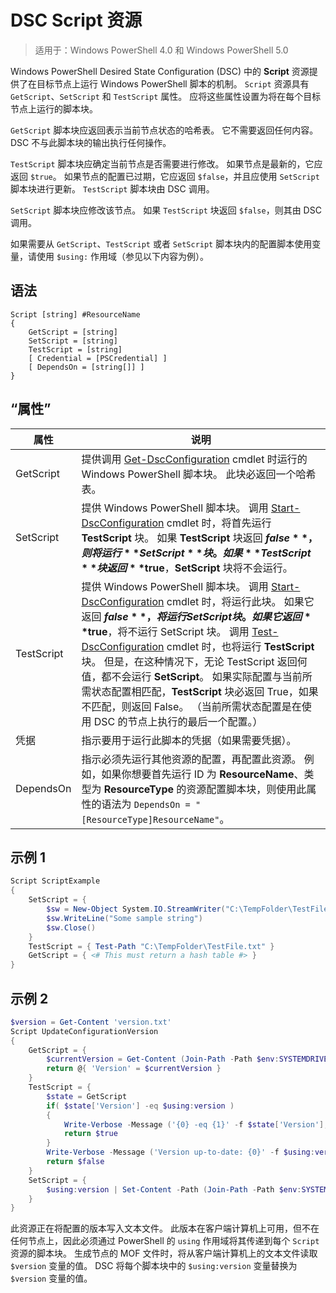 # DSC Script 资源

 
> 适用于：Windows PowerShell 4.0 和 Windows PowerShell 5.0

Windows PowerShell Desired State Configuration (DSC) 中的 **Script** 资源提供了在目标节点上运行 Windows PowerShell 脚本的机制。 `Script` 资源具有 `GetScript`、`SetScript` 和 `TestScript` 属性。 应将这些属性设置为将在每个目标节点上运行的脚本块。 

`GetScript` 脚本块应返回表示当前节点状态的哈希表。 它不需要返回任何内容。 DSC 不与此脚本块的输出执行任何操作。

`TestScript` 脚本块应确定当前节点是否需要进行修改。 如果节点是最新的，它应返回 `$true`。 如果节点的配置已过期，它应返回 `$false`，并且应使用 `SetScript` 脚本块进行更新。 `TestScript` 脚本块由 DSC 调用。

`SetScript` 脚本块应修改该节点。 如果 `TestScript` 块返回 `$false`，则其由 DSC 调用。

如果需要从 `GetScript`、`TestScript` 或者 `SetScript` 脚本块内的配置脚本使用变量，请使用 `$using:` 作用域（参见以下内容为例）。


## 语法

```
Script [string] #ResourceName
{
    GetScript = [string]
    SetScript = [string]
    TestScript = [string]
    [ Credential = [PSCredential] ]
    [ DependsOn = [string[]] ]
}
```

## “属性”

|  属性  |  说明   | 
|---|---| 
| GetScript| 提供调用 [Get-DscConfiguration](https://technet.microsoft.com/en-us/library/dn407379.aspx) cmdlet 时运行的 Windows PowerShell 脚本块。 此块必返回一个哈希表。| 
| SetScript| 提供 Windows PowerShell 脚本块。 调用 [Start-DscConfiguration](https://technet.microsoft.com/en-us/library/dn521623.aspx) cmdlet 时，将首先运行 **TestScript** 块。 如果 **TestScript** 块返回 **$false**，则将运行 **SetScript** 块。 如果 **TestScript** 块返回 **$true**，**SetScript** 块将不会运行。| 
| TestScript| 提供 Windows PowerShell 脚本块。 调用 [Start-DscConfiguration](https://technet.microsoft.com/en-us/library/dn521623.aspx) cmdlet 时，将运行此块。 如果它返回 **$false**，将运行 SetScript 块。 如果它返回 **$true**，将不运行 SetScript 块。 调用 [Test-DscConfiguration](https://technet.microsoft.com/en-us/library/dn407382.aspx) cmdlet 时，也将运行 **TestScript** 块。 但是，在这种情况下，无论 TestScript 返回何值，都不会运行 **SetScript**。 如果实际配置与当前所需状态配置相匹配，**TestScript** 块必返回 True，如果不匹配，则返回 False。 （当前所需状态配置是在使用 DSC 的节点上执行的最后一个配置。）| 
| 凭据| 指示要用于运行此脚本的凭据（如果需要凭据）。| 
| DependsOn| 指示必须先运行其他资源的配置，再配置此资源。 例如，如果你想要首先运行 ID 为 **ResourceName**、类型为 **ResourceType** 的资源配置脚本块，则使用此属性的语法为 `DependsOn = "[ResourceType]ResourceName"`。

## 示例 1
```powershell
Script ScriptExample
{
    SetScript = { 
        $sw = New-Object System.IO.StreamWriter("C:\TempFolder\TestFile.txt")
        $sw.WriteLine("Some sample string")
        $sw.Close()
    }
    TestScript = { Test-Path "C:\TempFolder\TestFile.txt" }
    GetScript = { <# This must return a hash table #> }          
}
```

## 示例 2
```powershell
$version = Get-Content 'version.txt'
Script UpdateConfigurationVersion
{
    GetScript = { 
        $currentVersion = Get-Content (Join-Path -Path $env:SYSTEMDRIVE -ChildPath 'version.txt')
        return @{ 'Version' = $currentVersion }
    }          
    TestScript = { 
        $state = GetScript
        if( $state['Version'] -eq $using:version )
        {
            Write-Verbose -Message ('{0} -eq {1}' -f $state['Version'],$using:version)
            return $true
        }
        Write-Verbose -Message ('Version up-to-date: {0}' -f $using:version)
        return $false
    }
    SetScript = { 
        $using:version | Set-Content -Path (Join-Path -Path $env:SYSTEMDRIVE -ChildPath 'version.txt')
    }
}
```

此资源正在将配置的版本写入文本文件。 此版本在客户端计算机上可用，但不在任何节点上，因此必须通过 PowerShell 的 `using` 作用域将其传递到每个 `Script` 资源的脚本块。 生成节点的 MOF 文件时，将从客户端计算机上的文本文件读取 `$version` 变量的值。 DSC 将每个脚本块中的 `$using:version` 变量替换为 `$version` 变量的值。



<!--HONumber=Apr16_HO2-->


